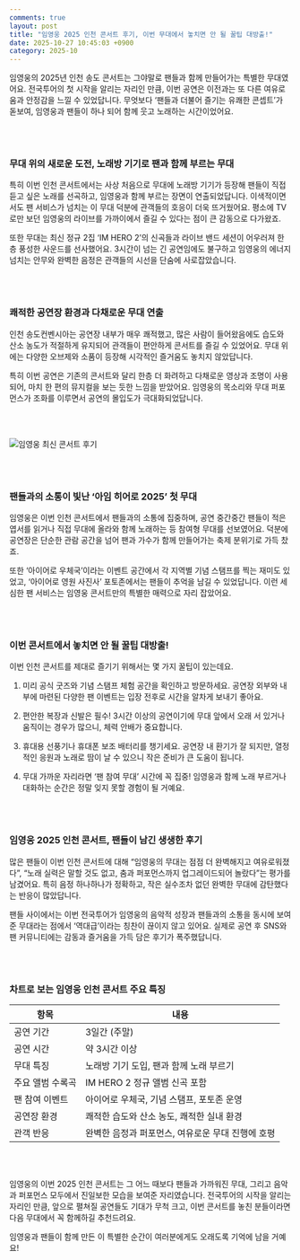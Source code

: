 ```yaml
---
comments: true
layout: post
title: "임영웅 2025 인천 콘서트 후기, 이번 무대에서 놓치면 안 될 꿀팁 대방출!"
date: 2025-10-27 10:45:03 +0900
category: 2025-10
---
```


임영웅의 2025년 인천 송도 콘서트는 그야말로 팬들과 함께 만들어가는 특별한 무대였어요. 전국투어의 첫 시작을 알리는 자리인 만큼, 이번 공연은 이전과는 또 다른 여유로움과 안정감을 느낄 수 있었답니다. 무엇보다 ‘팬들과 더불어 즐기는 유쾌한 콘셉트’가 돋보여, 임영웅과 팬들이 하나 되어 함께 웃고 노래하는 시간이었어요.  

<br><br>

### 무대 위의 새로운 도전, 노래방 기기로 팬과 함께 부르는 무대  

특히 이번 인천 콘서트에서는 사상 처음으로 무대에 노래방 기기가 등장해 팬들이 직접 듣고 싶은 노래를 선곡하고, 임영웅과 함께 부르는 장면이 연출되었답니다. 이색적이면서도 팬 서비스가 넘치는 이 무대 덕분에 관객들의 호응이 더욱 뜨거웠어요. 평소에 TV로만 보던 임영웅의 라이브를 가까이에서 즐길 수 있다는 점이 큰 감동으로 다가왔죠.  

또한 무대는 최신 정규 2집 ‘IM HERO 2’의 신곡들과 라이브 밴드 세션이 어우러져 한층 풍성한 사운드를 선사했어요. 3시간이 넘는 긴 공연임에도 불구하고 임영웅의 에너지 넘치는 안무와 완벽한 음정은 관객들의 시선을 단숨에 사로잡았습니다.  

<br><br>

### 쾌적한 공연장 환경과 다채로운 무대 연출  

인천 송도컨벤시아는 공연장 내부가 매우 쾌적했고, 많은 사람이 들어왔음에도 습도와 산소 농도가 적절하게 유지되어 관객들이 편안하게 콘서트를 즐길 수 있었어요. 무대 위에는 다양한 오브제와 소품이 등장해 시각적인 즐거움도 놓치지 않았답니다.  

특히 이번 공연은 기존의 콘서트와 달리 한층 더 화려하고 다채로운 영상과 조명이 사용되어, 마치 한 편의 뮤지컬을 보는 듯한 느낌을 받았어요. 임영웅의 목소리와 무대 퍼포먼스가 조화를 이루면서 공연의 몰입도가 극대화되었답니다.  

<br><br>

![임영웅 최신 콘서트 후기](https://images.unsplash.com/photo-1761197940460-75fce9b208f3?crop=entropy&cs=tinysrgb&fit=max&fm=jpg&ixid=M3w4MTk5NDN8MHwxfHJhbmRvbXx8fHx8fHx8fDE3NjE1Mjk0ODR8&ixlib=rb-4.1.0&q=80&w=400)  

<br><br>

### 팬들과의 소통이 빛난 ‘아임 히어로 2025’ 첫 무대  

임영웅은 이번 인천 콘서트에서 팬들과의 소통에 집중하며, 공연 중간중간 팬들이 적은 엽서를 읽거나 직접 무대에 올라와 함께 노래하는 등 참여형 무대를 선보였어요. 덕분에 공연장은 단순한 관람 공간을 넘어 팬과 가수가 함께 만들어가는 축제 분위기로 가득 찼죠.  

또한 ‘아이어로 우체국’이라는 이벤트 공간에서 각 지역별 기념 스탬프를 찍는 재미도 있었고, ‘아이어로 영원 사진사’ 포토존에서는 팬들이 추억을 남길 수 있었답니다. 이런 세심한 팬 서비스는 임영웅 콘서트만의 특별한 매력으로 자리 잡았어요.  

<br><br>

### 이번 콘서트에서 놓치면 안 될 꿀팁 대방출!  

이번 인천 콘서트를 제대로 즐기기 위해서는 몇 가지 꿀팁이 있는데요.  

1. 미리 공식 굿즈와 기념 스탬프 체험 공간을 확인하고 방문하세요. 공연장 외부와 내부에 마련된 다양한 팬 이벤트는 입장 전후로 시간을 알차게 보내기 좋아요.  

2. 편안한 복장과 신발은 필수! 3시간 이상의 공연이기에 무대 앞에서 오래 서 있거나 움직이는 경우가 많으니, 체력 안배가 중요합니다.  

3. 휴대용 선풍기나 휴대폰 보조 배터리를 챙기세요. 공연장 내 환기가 잘 되지만, 열정적인 응원과 노래로 땀이 날 수 있으니 작은 준비가 큰 도움이 됩니다.  

4. 무대 가까운 자리라면 ‘팬 참여 무대’ 시간에 꼭 집중! 임영웅과 함께 노래 부르거나 대화하는 순간은 정말 잊지 못할 경험이 될 거예요.  

<br><br>

### 임영웅 2025 인천 콘서트, 팬들이 남긴 생생한 후기  

많은 팬들이 이번 인천 콘서트에 대해 “임영웅의 무대는 점점 더 완벽해지고 여유로워졌다”, “노래 실력은 말할 것도 없고, 춤과 퍼포먼스까지 업그레이드되어 놀랐다”는 평가를 남겼어요. 특히 음정 하나하나가 정확하고, 작은 실수조차 없던 완벽한 무대에 감탄했다는 반응이 많았답니다.  

팬들 사이에서는 이번 전국투어가 임영웅의 음악적 성장과 팬들과의 소통을 동시에 보여준 무대라는 점에서 ‘역대급’이라는 칭찬이 끊이지 않고 있어요. 실제로 공연 후 SNS와 팬 커뮤니티에는 감동과 즐거움을 가득 담은 후기가 폭주했답니다.  

<br><br>

### 차트로 보는 임영웅 인천 콘서트 주요 특징  

| 항목               | 내용                                           |
|------------------|----------------------------------------------|
| 공연 기간           | 3일간 (주말)                                   |
| 공연 시간           | 약 3시간 이상                                   |
| 무대 특징           | 노래방 기기 도입, 팬과 함께 노래 부르기             |
| 주요 앨범 수록곡      | IM HERO 2 정규 앨범 신곡 포함                      |
| 팬 참여 이벤트       | 아이어로 우체국, 기념 스탬프, 포토존 운영              |
| 공연장 환경         | 쾌적한 습도와 산소 농도, 쾌적한 실내 환경               |
| 관객 반응           | 완벽한 음정과 퍼포먼스, 여유로운 무대 진행에 호평          |

<br><br>

임영웅의 이번 2025 인천 콘서트는 그 어느 때보다 팬들과 가까워진 무대, 그리고 음악과 퍼포먼스 모두에서 진일보한 모습을 보여준 자리였습니다. 전국투어의 시작을 알리는 자리인 만큼, 앞으로 펼쳐질 공연들도 기대가 무척 크고, 이번 콘서트를 놓친 분들이라면 다음 무대에서 꼭 함께하길 추천드려요.  

임영웅과 팬들이 함께 만든 이 특별한 순간이 여러분에게도 오래도록 기억에 남을 거예요!
